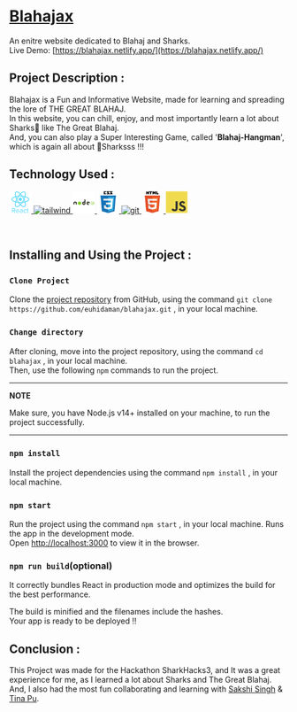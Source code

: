 # [Blahajax](https://blahajax.netlify.app/)

An enitre website dedicated to Blahaj and Sharks.<br>
Live Demo: [https://blahajax.netlify.app/](https://blahajax.netlify.app/)

## Project Description :

Blahajax is a Fun and Informative Website, made for learning and spreading the lore of THE GREAT BLAHAJ.<br>
In this website, you can chill, enjoy, and most importantly learn a lot about Sharks🦈 like The Great Blahaj.<br>
And, you can also play a Super Interesting Game, called '**Blahaj-Hangman**', which is again all about 🦈Sharksss !!!<br>

## Technology Used :
<p align="left"><a href="https://reactjs.org/" target="_blank"> <img src="https://raw.githubusercontent.com/devicons/devicon/master/icons/react/react-original-wordmark.svg" alt="react" width="40" height="40"/> </a> <a href="https://tailwindcss.com/" target="_blank"> <img src="https://www.vectorlogo.zone/logos/tailwindcss/tailwindcss-icon.svg" alt="tailwind" width="40" height="40"/> </a> <a href="https://nodejs.org" target="_blank"> <img src="https://raw.githubusercontent.com/devicons/devicon/master/icons/nodejs/nodejs-original-wordmark.svg" alt="nodejs" width="40" height="40"/> </a><a href="https://www.w3schools.com/css/" target="_blank"> <img src="https://raw.githubusercontent.com/devicons/devicon/master/icons/css3/css3-original-wordmark.svg" alt="css3" width="40" height="40"/> </a> <a href="https://git-scm.com/" target="_blank"> <img src="https://www.vectorlogo.zone/logos/git-scm/git-scm-icon.svg" alt="git" width="40" height="40"/> </a> <a href="https://www.w3.org/html/" target="_blank"> <img src="https://raw.githubusercontent.com/devicons/devicon/master/icons/html5/html5-original-wordmark.svg" alt="html5" width="40" height="40"/> </a> <a href="https://developer.mozilla.org/en-US/docs/Web/JavaScript" target="_blank"> <img src="https://raw.githubusercontent.com/devicons/devicon/master/icons/javascript/javascript-original.svg" alt="javascript" width="40" height="40"/> </a>   </p><br>

## Installing and Using the Project : 

### `Clone Project`
Clone the [project repository](https://github.com/euhidaman/blahajax) from GitHub, using the command `git clone https://github.com/euhidaman/blahajax.git` , in your local machine.

### `Change directory`
After cloning, move into the project repository, using the command `cd blahajax` , in your local machine.<br>
Then, use the following `npm` commands to run the project. 

---
**NOTE**

Make sure, you have Node.js v14+ installed on your machine, to run the project successfully.

---

### `npm install`
Install the project dependencies using the command `npm install` , in your local machine.<br>

### `npm start`
Run the project using the command `npm start` , in your local machine.
Runs the app in the development mode.\
Open [http://localhost:3000](http://localhost:3000) to view it in the browser.

### `npm run build`(optional)
It correctly bundles React in production mode and optimizes the build for the best performance.

The build is minified and the filenames include the hashes.\
Your app is ready to be deployed !!

## Conclusion : 
This Project was made for the Hackathon SharkHacks3, and It was a great experience for me, as I learned a lot about Sharks and The Great Blahaj.<br> And, I also had the most fun collaborating and learning with [Sakshi Singh](https://github.com/sakshi-singh-1011) & [Tina Pu](https://github.com/TinaaaaP).<br>
